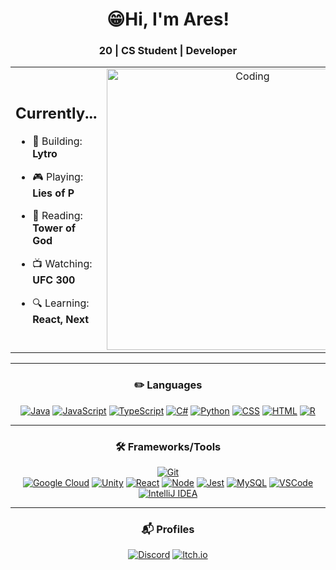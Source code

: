 <h1 align="center">😁Hi, I'm Ares!</h1>
<h3 align="center">20 | CS Student | Developer</h3>

<table align="center">
<tr border="none">
<td width="50%" align="left">
<h2 align = "center">Currently...</h2>

- 💖 Building: **Lytro**
  
- 🎮 Playing: **Lies of P**

- 📖 Reading: **Tower of God**

- 📺 Watching: **UFC 300**

- 🔍 Learning: **React, Next**
</td>
<td width="50%" align="center">

  <img align="center" alt="Coding" width="450" src="https://media0.giphy.com/media/xMkWcQ9xTGH8A/giphy.gif?cid=6c09b952x9g3ohu5f03ya7q9h07l1rg73k1t18dxmxw23u1a&ep=v1_gifs_search&rid=giphy.gif&ct=g">

  
  </td>
</tr>
</table>

---

<h3 align="center">✏️ Languages</h3>
<div align="center">
  
[![Java](https://img.shields.io/badge/Java-ED8B00?style=for-the-badge&logo=openjdk&logoColor=white)](https://www.java.com/)
[![JavaScript](https://img.shields.io/badge/JavaScript-F7DF1E?style=for-the-badge&logo=javascript&logoColor=black)]() 
[![TypeScript](https://img.shields.io/badge/TypeScript-3178C6?style=for-the-badge&logo=typescript&logoColor=white)](https://www.typescriptlang.org/)
[![C#](https://img.shields.io/badge/C%23-239120?style=for-the-badge&logo=c-sharp&logoColor=white)](https://docs.microsoft.com/en-us/dotnet/csharp/)
[![Python](https://img.shields.io/badge/Python-3776AB?style=for-the-badge&logo=python&logoColor=white)]() 
[![CSS](https://img.shields.io/badge/CSS-1572B6?style=for-the-badge&logo=css3&logoColor=white)](https://developer.mozilla.org/en-US/docs/Web/CSS)
[![HTML](https://img.shields.io/badge/HTML5-E34F26?style=for-the-badge&logo=html5&logoColor=white)](https://developer.mozilla.org/en-US/docs/Web/Guide/HTML/HTML5)
[![R](https://img.shields.io/badge/R-276DC3?style=for-the-badge&logo=r&logoColor=white)](https://www.r-project.org/)
</div>

---

<h3 align="center">🛠️ Frameworks/Tools</h3>
<div align="center">

[![Git](https://img.shields.io/badge/Git-F05032?style=for-the-badge&logo=git&logoColor=white)](https://git-scm.com/)  
[![Google Cloud](https://img.shields.io/badge/Google%20Cloud-4285F4?style=for-the-badge&logo=google-cloud&logoColor=white)](https://cloud.google.com/)
[![Unity](https://img.shields.io/badge/Unity-000000?style=for-the-badge&logo=unity&logoColor=white)](https://unity.com/)
[![React](https://img.shields.io/badge/React-61DAFB?style=for-the-badge&logo=react&logoColor=white)](https://reactjs.org/)
[![Node](https://img.shields.io/badge/Node.js-43853D?style=for-the-badge&logo=node.js&logoColor=white)]()
[![Jest](https://img.shields.io/badge/Jest-C21325?style=for-the-badge&logo=jest&logoColor=white)](https://jestjs.io/)
[![MySQL](https://img.shields.io/badge/MySQL-005C84?style=for-the-badge&logo=mysql&logoColor=white)](https://www.mysql.com/)
[![VSCode](https://img.shields.io/badge/VS%20Code-007ACC?style=for-the-badge&logo=visual-studio-code&logoColor=white)](https://code.visualstudio.com/)
[![IntelliJ IDEA](https://img.shields.io/badge/IntelliJ%20IDEA-000000?style=for-the-badge&logo=intellij-idea&logoColor=white)](https://www.jetbrains.com/idea/)

</div>

---

<h3 align="center">📬 Profiles</h3>
<div align="center">

[![Discord](https://img.shields.io/badge/Discord:%20arescrimson-7289DA?style=for-the-badge&logo=discord&logoColor=white)]()
[![Itch.io](https://img.shields.io/badge/Itch:%20seralol-FA5C5C?style=for-the-badge&logo=itchdotio&logoColor=white)](https://seralol.itch.io/)
</div>

